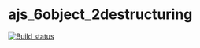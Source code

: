 # ajs_6object_2destructuring
[![Build status](https://ci.appveyor.com/api/projects/status/mhrgrdfvrkkdv9cf/branch/main?svg=true)](https://ci.appveyor.com/project/irlen3/ajs-6object-2destructuring/branch/main)
